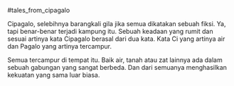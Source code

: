 #tales_from_cipagalo

Cipagalo, selebihnya barangkali gila jika semua dikatakan sebuah fiksi. Ya, tapi benar-benar terjadi kampung itu. Sebuah keadaan yang rumit dan sesuai artinya kata Cipagalo berasal dari dua kata. Kata Ci yang artinya air dan Pagalo yang artinya tercampur.

Semua tercampur di tempat itu. Baik air, tanah atau zat lainnya ada dalam sebuah gabungan yang sangat berbeda. Dan dari semuanya menghasilkan kekuatan yang sama luar biasa.